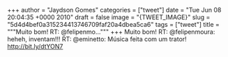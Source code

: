 
+++
author = "Jaydson Gomes"
categories = ["tweet"]
date = "Tue Jun 08 20:04:35 +0000 2010"
draft = false
image = "{TWEET_IMAGE}"
slug = "5d4d4bef0a315234413746709faf20a4dbea5ca6"
tags = ["tweet"]
title = """Muito bom! RT: @felipenmo..."""
+++
Muito bom! RT: @felipenmoura: heheh, inventam!!! RT: @eminetto: Música feita com um trator! http://bit.ly/dtYON7
